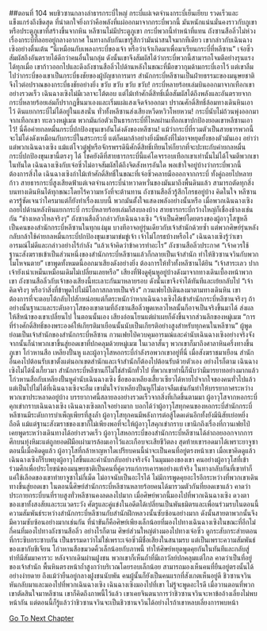 ##ตอนที่ 104 พบชิวซานกลางลำธารกระบี่ใหญ่
กระบี่แผ่เจตจำนงกระบี่เย็นเยียบ รวดเร็วและแข็งแกร่งถึงขีดสุด
ที่น่าตกใจยิ่งกว่าคือพลังที่แผ่ออกมาจากกระบี่พวกนี้ มันหนักแน่นมั่นคงราวกับภูเขาหรือประตูภูเขาที่สร้างขึ้นจากหิน
หลีซานไม่มีประตูภูเขา กระบี่พวกนี้ทำหน้าที่แทน
ถังซานสือลิ่วไม่ห่วงเรื่องกระบี่ที่ลอยอยู่กลางอากาศ ในทางกลับกันเขารู้สึกว่ามันน่าสนใจมากทีเดียว
เขากล่าวกับเฉินฉางเซิงอย่างตื่นเต้น “นี่เหมือนกับเพลงกระบี่ของเจ้า หรือว่าเจ้าเกิดมาเพื่อมาเรียนกระบี่ที่หลีซาน”
เจ๋อซิ่วสัมผัสถึงอันตรายได้ดีกว่าคนอื่นในกลุ่ม ดังนั้นเขาจึงสัมผัสได้ว่ากระบี่พวกนี้สามารถโจมตีอย่างรุนแรงได้ทุกเมื่อ เขาก้าวออกไปและดึงถังซานสือลิ่วไปด้านหลังในขณะที่มือขวากุมด้ามกระบี่เอาไว้
แต่เขาลืมไปว่ากระบี่ของเขาเป็นกระบี่ธงชัยของผู้บัญชาการมาร สำนักกระบี่หลีซานเป็นฝ่ายธรรมะของมนุษยชาติ จึงไวต่อปราณของกระบี่ธงชัยอย่างยิ่ง
ขวับ ขวับ ขวับ ขวับ! กระบี่หลายร้อยเล่มบินออกมาจากเทือกเขาอย่างรวดเร็ว
เฉินฉางเซิงไม่มีเวลาจะโต้ตอบ แต่ไม้เท้าศักดิ์สิทธิ์เมื่อสัมผัสได้ถึงพลังและอันตรายจากกระบี่หลายร้อยเล่มก็ปรากฏขึ้นมาเองและเริ่มแผ่แสงเจิดจ้าออกมา
ปราณศักดิ์สิทธิ์ล้อมทางเดินหินเอาไว้
ดินแยกกระบี่ไม่ได้อยู่ในแสงนั่น
ทั่วทั้งหลีซานส่งเสียงหวีดหวิวโหยหวน!
กระบี่นับไม่ถ้วนพุ่งออกมาจากเทือกเขา ทะลวงหมู่เมฆ พวกมันก่อตัวเป็นธารกระบี่ที่ไหลผ่านเทือกเขาปกป้องยอดเขาหลีซานเอาไว้!
นี่คือค่ายกลหมื่นกระบี่ปกป้องขุนเขาอันโด่งดังของหลีซาน!
แม้ว่ากระบี่ที่รวมตัวเป็นสายธารพวกนี้จะไม่โด่งดังเหมือนกับกระบี่ในสระกระบี่ แต่ก็คมกล้าอย่างยิ่งมีพลังที่ไม่อาจหยุดยั้งของตัวมันเอง
อย่าว่าแต่พวกเฉินฉางเซิง แม้แต่โจวตู๋ฟูหรือจักรพรรดินีศักดิ์สิทธิ์เทียนไห่ก็ยากที่จะปะทะกับค่ายกลหมื่นกระบี่ปกป้องขุนเขานี้ตรงๆ ได้
โชคยังดีที่สายธารกระบี่นี้แค่โคจรรอบเทือกเขาเท่านั้นไม่ได้โจมตีพวกเขาในทันใด
เฉินฉางเซิงกับเจ๋อซิ่วไม่อาจสัมผัสได้ถึงจิตสังหารอันใด พอเข้าใจอยู่บ้างว่ากระบี่พวกนี้ต้องการสิ่งใด เฉินฉางเซิงกำไม้เท้าศักดิ์สิทธิ์ในขณะที่เจ๋อซิ่วคลายมือออกจากกระบี่ ทั้งคู่ถอยไปหลายก้าว
สายธารกระบี่สูงเสียดฟ้าแต่เจตจำนงกระบี่น่าหวาดหวั่นของมันมาถึงพื้นดินแล้ว สามารถตัดทุกสิ่งบนทางเดินหินได้ทุกขณะโดยไร้ความหวังที่จะต้านทาน
ถังซานสือลิ่วรู้สึกโกรธอยู่บ้าง คิดในใจ หลีซานควรรู้ชัดเจนว่าใครมาแต่ก็ยังทำเรื่องแบบนี้ พวกมันตั้งใจแสดงพลังอย่างนั้นหรือ
เมื่อพวกเฉินฉางเซิงถอยไปด้านหลังหินแยกกระบี่ กระบี่หลายร้อยเล่มก็สงบลงบ้าง สายธารกระบี่กว้างใหญ่ก็เชื่องช้าลงเช่นกัน
“ช่างเหลวไหลจริงๆ”
ถังซานสือลิ่วกล่าวกับเฉินฉางเซิง “เจ้าเป็นศิษย์โดยตรงของผู้อาวุโสซูหลี เป็นคนของสำนักกระบี่หลีซานในทุกแง่มุม บางทีอาจอยู่รุ่นเดียวกับเจ้าสำนักด้วยซ้ำ แต่พวกศิษย์รุ่นหลังกลับกล้าใช้ค่ายกลหมื่นกระบี่ปกป้องขุนเขามาข่มขู่เจ้า เจ้าไม่โกรธบ้างหรือไง”
เฉินฉางเซิงรู้ว่าเขาอารมณ์ไม่ดีและกล่าวอย่างไร้กำลัง “แล้วเจ้าคิดว่าข้าควรทำอะไร”
ถังซานสือลิ่วประกาศ “เจ้าควรใช้ฐานะสังฆราชเข้าเป็นส่วนหนึ่งของสำนักกระบี่หลีซานแล้วก็กลายเป็นเจ้าสำนัก ทำให้ชิวซานจวินกับพวกโมโหจนตาย”
เขาพูดทั้งหมดนี้ออกมาเสียงดังอย่างยิ่ง ต้องการให้ทั่วทั้งหลีซานได้ยิน
“เจ้าสาระเลว ปากเจ้ายังเน่าเหม็นเหมือนเดิมไม่เปลี่ยนเลยหรือ”
เสียงที่ฟังดูคุ้นหูอยู่บ้างดังมาจากทางเดินเบื้องหน้าพวกเขา
ถังซานสือลิ่วกับเจ้าของเสียงนี้ทะเลาะกันมาหลายรอบ ดังนั้นเขาจึงจำได้ทันทีและเย้ยกลับไป “เจ้าคิดจริงๆ หรือว่าสิ่งที่ข้าพูดไปไม่มีโอกาสกลายเป็นจริง”
กวนเฟยไป๋เดินลงมาตามทางเดินหิน เขาต้องการที่จะตอบโต้กลับไปสักหน่อยแต่ก็ตระหนักว่าหากเฉินฉางเซิงได้เข้าสำนักกระบี่หลีซานจริงๆ ถ้าอย่างนั้นฐานะและระดับอาวุโสของเขาตามที่ถังซานสือลิ่วพูดเหลวไหลนั้นก็อาจเป็นจริงขึ้นมาได้ ส่งผลให้สีหน้าของเขาเปลี่ยนไป
ในตอนนั้นเอง เสียงอ่อนโยนแต่ผ่าเผยก็ดังขึ้นจากส่วนลึกของหมู่เมฆ
“การที่ร่างศักดิ์สิทธิ์ของพระองค์ให้เกียรติมาเยือนนั้นนับเป็นเกียรติอย่างสูงสำหรับทุกคนในหลีซาน”
ผู้พูดย่อมเป็นเจ้าสำนักของสำนักกระบี่หลีซาน
กวนเฟยไป๋ควบคุมอารมณ์และคำนับเฉินฉางเซิงอย่างจริงจังจากนั้นก็นำพวกเขาขึ้นสู่ยอดเขาที่ปกคลุมด้วยหมู่เมฆ
ในเวลาสั้นๆ พวกเขาก็มาถึงศาลาหินครึ่งทางขึ้นภูเขา
โก่วหานสือ เหลียงปั้นหู และผู้อาวุโสหอกระบี่กำลังรอพวกเขาอยู่ที่นี่
เมื่อสังฆราชมาเยือน สำนักอื่นคงไปต้อนรับเขาตั้งแต่นอกเขตสำนักและเจ้าสำนักก็ต้องไปต้อนรับด้วยตัวเอง อย่างไรก็ตาม เฉินฉางเซิงไม่ได้นั่งเกี้ยวมา สำนักกระบี่หลีซานก็ไม่ใช่สำนักทั่วไป ที่พวกเขาทำนี้ก็นับว่ามีมารยาทอย่างมากแล้ว
โก่วหานสือกับเหลียงปั้นหูคำนับเฉินฉางเซิง
ชื่อของเหลียงเสี้ยวเซียวได้หายไปจากใจของคนทั่วไปแล้ว แต่เป็นไปไม่ได้ที่เฉินฉางเซิงจะลืม เขามั่นใจว่าเหลียงปั้นหูก็ไม่อาจลืมเช่นกันทำให้บรรยากาศระหว่างพวกเขาประหลาดอยู่บ้าง
บรรยากาศนี้สลายลงอย่างรวดเร็วจากสิ่งที่เกิดขึ้นตามมา ผู้อาวุโสจากหอกระบี่คุกเข่ากราบเฉินฉางเซิง
เฉินฉางเซิงตกใจอย่างมาก บอกได้ว่าผู้อาวุโสทุกคนของหอกระบี่สำนักกระบี่หลีซานมีระดับการบำเพ็ญเพียรที่สูงล้ำ ผู้อาวุโสทุกคนมีพลังการต่อสู้โดดเด่นอีกทั้งยังมีนิสัยเย่อหยิ่งถือดี แม้แต่ฐานะสังฆราชของเขาก็ไม่เพียงพอที่จะให้ผู้อาวุโสคุกเข่ากราบ
เขานึกถึงเรื่องที่กวนเฟยไป๋เคยพูดระหว่างเดินทางได้อย่างรวดเร็ว
ผู้อาวุโสหอกระบี่ของสำนักกระบี่หลีซานได้ล่าถอยออกจากการศึกบนทุ่งหิมะแต่ถูกยอดฝีมือเผ่ามารล้อมเอาไว้และเกือบจะเสียชีวิตลง สุดท้ายเขารอดมาได้เพราะยาจูซา ตอนนี้เมื่อคิดดูแล้ว ผู้อาวุโสที่กล้าหาญหาใดเปรียบคนนี้น่าจะเป็นคนที่อยู่ตรงหน้าเขา
เมื่อเขาคิดดูแล้ว เฉินฉางเซิงก็รีบพยุงผู้อาวุโสขึ้นและคำนับกลับอย่างจริงจัง ในมุมมองของเขา คนอย่างผู้อาวุโสที่เข้าร่วมศึกเพื่อประโยชน์ของมนุษยชาติเป็นคนที่คู่ควรแก่การเคารพอย่างแท้จริง ในทางกลับกันที่เขาทำก็แค่ใช้เลือดของเขาทำยาจูซาไม่กี่เม็ด ไม่อาจนับเป็นอะไรได้
ไม่มีการพูดคุยอะไรอีกระหว่างที่พวกเขาเดินทางขึ้นสู่ยอดเขา
ในตอนนี้ศิษย์สำนักกระบี่หลีซานหลายร้อยคนได้มารวมตัวกันที่ยอดเขาแล้ว คาดว่าประกายกระบี่บนที่ราบสูงทั่วหลีซานคงลดลงไปมาก
เมื่อศิษย์พวกนี้มองไปที่พวกเฉินฉางเซิง ดวงตาของเขาทั้งสงสัยและระแวดระวัง
ศัตรูและคู่แข่งในอดีตได้เปลี่ยนเป็นพันธมิตรและเพื่อนร่วมรบในตอนนี้
ความสัมพันธ์ระหว่างสำนักกระบี่หลีซานกับสำนักฝึกหลวงนั้นซับซ้อนอย่างมาก ดังนั้นสายตาพวกนั้นจึงมีความซับซ้อนอย่างมากเช่นกัน
ที่น่าขันก็คือศิษย์เพียงเล็กน้อยที่มองไปทางเฉินฉางเซิงในขณะที่อีกไม่กี่คนที่มองไปทางถังซานสือลิ่ว อย่างไรก็ตาม ศิษย์ส่วนใหญ่ต่างมองไปทางเจ๋อซิ่ว ดูกระสับกระส่ายตอนที่กระซิบกระซาบกัน
เป็นธรรมดาว่าไม่ใช่เพราะเจ๋อซิ่วมีชื่อเสียงในสนามรบ แต่เป็นเพราะความสัมพันธ์ของเขากับชีเจียน
โก่วหานสือขมวดคิ้วเล็กน้อยกับภาพนี้ ทำให้ศิษย์หยุดพูดคุยกันในทันทีและกลับสู่ท่าทีมีสัมมาคารวะ
หลังจากเดินผ่านฝูงชน พวกเขาก็เห็นถ้ำที่มีเถาวัลย์ปกคลุมแต่ไกล คาดว่าเป็นที่อยู่ของเจ้าสำนัก
พื้นหินตรงหน้าถ้ำสูงกว่าบริเวณโดยรอบเล็กน้อย สามารถมองเห็นคนที่ยืนอยู่ตรงนั้นได้อย่างง่ายดาย
ถึงแม้ว่ายืนอยู่กลางฝูงชนนับพัน คนผู้นั้นก็ยังเป็นคนแรกที่สังเกตเห็นอยู่ดี
ชิวซานจวินหันกลับมาและมองไปที่พวกเฉินฉางเซิง
เฉินฉางเซิงมองไปที่เขา ไม่รู้จะพูดอะไรดี
เมื่อวานตอนที่พวกเขาตัดสินใจมาหลีซาน เขาก็คิดถึงภาพนี้ไว้แล้ว
เขาเคยจินตนาการว่าชิวซานจวินจะหาข้ออ้างเลี่ยงไม่พบหน้ากัน แต่ตอนนี้ก็รู้แล้วว่าชิวซานจวินจะเป็นชิวซานจวินได้อย่างไรถ้าเขาหลบเลี่ยงการพบหน้า


[Go To Next Chapter]( ./931.md)